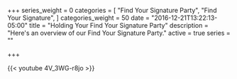 +++
series_weight = 0
categories = [
  "Find Your Signature Party",
  "Find Your Signature",
]
categories_weight = 50
date = "2016-12-21T13:22:13-05:00"
title = "Holding Your Find Your Signature Party"
description = "Here's an overview of our Find Your Signature Party."
active = true
series = ""

+++

{{< youtube 4V_3WG-r8jo >}}
